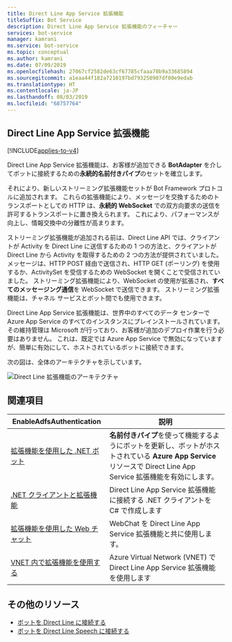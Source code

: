 ```yaml
---
title: Direct Line App Service 拡張機能
titleSuffix: Bot Service
description: Direct Line App Service 拡張機能のフィーチャー
services: bot-service
manager: kamrani
ms.service: bot-service
ms.topic: conceptual
ms.author: kamrani
ms.date: 07/09/2019
ms.openlocfilehash: 27067cf2582de63cf67785cfaaa70b9a33685894
ms.sourcegitcommit: a1eaa44f182a7210197bd793250907df00e9edab
ms.translationtype: HT
ms.contentlocale: ja-JP
ms.lasthandoff: 08/03/2019
ms.locfileid: "68757764"
---
```

## <a name="direct-line-app-service-extension"></a>Direct Line App Service 拡張機能

[!INCLUDE[applies-to-v4](includes/applies-to.md)]

Direct Line App Service 拡張機能は、お客様が追加できる **BotAdapter** を介してボットに接続するための**永続的名前付きパイプ**のセットを確立します。

それにより、新しいストリーミング拡張機能セットが Bot Framework プロトコルに追加されます。 これらの拡張機能により、メッセージを交換するためのトランスポートとしての HTTP は、**永続的 WebSocket** での双方向要求の送信を許可するトランスポートに置き換えられます。 これにより、パフォーマンスが向上し、情報交換中の分離性が高まります。

ストリーミング拡張機能が追加される前は、Direct Line API では、クライアントが Activity を Direct Line に送信するための 1 つの方法と、クライアントが Direct Line から Activity を取得するための 2 つの方法が提供されていました。 メッセージは、HTTP POST 経由で送信され、HTTP GET (ポーリング) を使用するか、ActivitySet を受信するための WebSocket を開くことで受信されていました。
ストリーミング拡張機能により、WebSocket の使用が拡張され、**すべてのメッセージング通信**を WebSocket で送信できます。 ストリーミング拡張機能は、チャネル サービスとボット間でも使用できます。


Direct Line App Service 拡張機能は、世界中のすべてのデータ センターで Azure App Service のすべてのインスタンスにプレインストールされています。 その維持管理は Microsoft が行っており、お客様が追加のデプロイ作業を行う必要はありません。
これは、既定では Azure App Service で無効になっていますが、簡単に有効にして、ホストされているボットに接続できます。

次の図は、全体のアーキテクチャを示しています。

![Direct Line 拡張機能のアーキテクチャ](./media/channels/direct-line-extension-architecture.png)

## <a name="see-also"></a>関連項目

|EnableAdfsAuthentication|説明|
|---|---|
|[拡張機能を使用した .NET ボット](bot-service-channel-directline-extension-net-bot.md)|**名前付きパイプ**を使って機能するようにボットを更新し、ボットがホストされている **Azure App Service** リソースで Direct Line App Service 拡張機能を有効にします。  |
|[.NET クライアントと拡張機能](bot-service-channel-directline-extension-net-client.md)|Direct Line App Service 拡張機能に接続する .NET クライアントを C# で作成します|
|[拡張機能を使用した Web チャット](bot-service-channel-directline-extension-webchat-client.md)|WebChat を Direct Line App Service 拡張機能と共に使用します。|
|[VNET 内で拡張機能を使用する](bot-service-channel-directline-extension-vnet.md)|Azure Virtual Network (VNET) で Direct Line App Service 拡張機能を使用します|

## <a name="addtional-resources"></a>その他のリソース

- [ボットを Direct Line に接続する](bot-service-channel-connect-directline.md)
- [ボットを Direct Line Speech に接続する](bot-service-channel-connect-directlinespeech.md)
